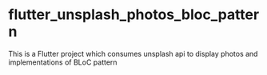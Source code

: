 # flutter_unsplash_photos_bloc_pattern
This is a Flutter project which consumes unsplash api to display photos and implementations of BLoC pattern 
